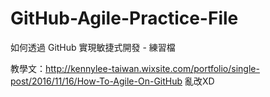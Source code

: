 # GitHub-Agile-Practice-File
如何透過 GitHub 實現敏捷式開發 - 練習檔

教學文：http://kennylee-taiwan.wixsite.com/portfolio/single-post/2016/11/16/How-To-Agile-On-GitHub
亂改XD
